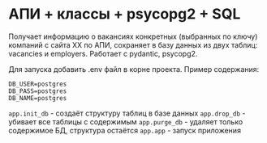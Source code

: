 # АПИ + классы + psycopg2 + SQL

Получает информацию о вакансиях конкретных (выбранных по ключу) компаний с сайта 
ХХ по АПИ, сохраняет в базу данных из двух таблиц: vacancies и employers. 
Работает с pydantic, psycopg2.

Для запуска добавить .env файл в корне проекта. Пример содержания:
```
DB_USER=postgres
DB_PASS=postgres
DB_NAME=postgres
```

`app.init_db` - создаёт структуру таблиц в базе данных
`app.drop_db` - убивает все таблицы с содержимым
`app.purge_db` - удаляет только содержимое БД, структура остаётся
`app.app` - запуск приложения

